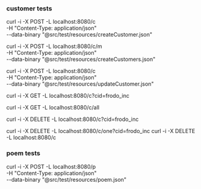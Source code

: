 ### customer tests

curl -i -X POST -L localhost:8080/c \
  -H "Content-Type: application/json" \
  --data-binary "@src/test/resources/createCustomer.json"
  
curl -i -X POST -L localhost:8080/c/m \
  -H "Content-Type: application/json" \
  --data-binary "@src/test/resources/createCustomers.json"
  
curl -i -X POST -L localhost:8080/c \
  -H "Content-Type: application/json" \
  --data-binary "@src/test/resources/updateCustomer.json"
  
curl -i -X GET -L localhost:8080/c?cid=frodo_inc 

curl -i -X GET -L localhost:8080/c/all
 
curl -i -X DELETE -L localhost:8080/c?cid=frodo_inc 

curl -i -X DELETE -L localhost:8080/c/one?cid=frodo_inc
curl -i -X DELETE -L localhost:8080/c

### poem tests
curl -i -X POST -L localhost:8080/p \
  -H "Content-Type: application/json" \
  --data-binary "@src/test/resources/poem.json" 

 
   
  
  
